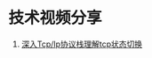 # 技术视频分享
1. [深入Tcp/Ip协议栈理解tcp状态切换](https://www.bilibili.com/video/BV1iX4y197pH/?vd_source=95968c8565c202b4979dcc911545099f)